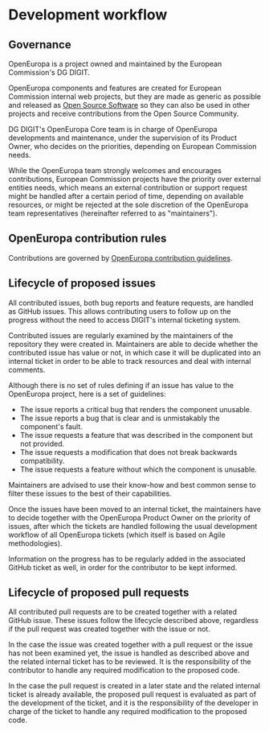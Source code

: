 # Development workflow

## Governance

OpenEuropa is a project owned and maintained by the European Commission's DG DIGIT.

OpenEuropa components and features are created for European Commission internal web projects,
but they are made as generic as possible and released as [Open Source Software](https://github.com/openeuropa/openeuropa/blob/master/LICENCE.txt)
so they can also be used in other projects and receive contributions from the Open Source Community.

DG DIGIT's OpenEuropa Core team is in charge of OpenEuropa developments and maintenance, under the supervision of its Product Owner,
who decides on the priorities, depending on European Commission needs.

While the OpenEuropa team strongly welcomes and encourages contributions, European Commission projects have the priority over external entities needs,
which means an external contribution or support request might be handled after a certain period of time, depending on available resources,
or might be rejected at the sole discretion of the OpenEuropa team representatives (hereinafter referred to as "maintainers").

## OpenEuropa contribution rules

Contributions are governed by [OpenEuropa contribution guidelines](../initiative/how-to-contribute).

## Lifecycle of proposed issues

All contributed issues, both bug reports and feature requests, are handled as GitHub issues.
This allows contributing users to follow up on the progress without the need to access DIGIT's internal ticketing system.

Contributed issues are regularly examined by the maintainers of the repository they were created in.
Maintainers are able to decide whether the contributed issue has value or not, in which case it will be duplicated into an internal ticket
in order to be able to track resources and deal with internal comments.

Although there is no set of rules defining if an issue has value to the OpenEuropa project, here is a set of guidelines:

* The issue reports a critical bug that renders the component unusable.
* The issue reports a bug that is clear and is unmistakably the component's fault.
* The issue requests a feature that was described in the component but not provided.
* The issue requests a modification that does not break backwards compatibility.
* The issue requests a feature without which the component is unusable.

Maintainers are advised to use their know-how and best common sense to filter these issues to the best of their capabilities.

Once the issues have been moved to an internal ticket, the maintainers have to decide together with the OpenEuropa Product Owner on the priority of issues,
after which the tickets are handled following the usual development workflow of all OpenEuropa tickets (which itself is based on Agile methodologies).

Information on the progress has to be regularly added in the associated GitHub ticket as well, in order for the contributor to be kept informed.

## Lifecycle of proposed pull requests

All contributed pull requests are to be created together with a related GitHub issue.
These issues follow the lifecycle described above, regardless if the pull request was created together with the issue or not.

In the case the issue was created together with a pull request or the issue has not been examined yet, the issue is handled as described above
and the related internal ticket has to be reviewed. It is the responsibility of the contributor to handle any required modification to the proposed code.

In the case the pull request is created in a later state and the related internal ticket is already available,
the proposed pull request is evaluated as part of the development of the ticket, and it is the responsibility of the developer in charge of the ticket
to handle any required modification to the proposed code.
